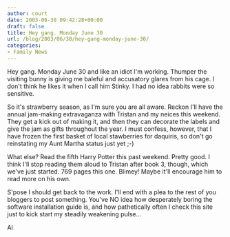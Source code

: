```yaml
---
author: court
date: 2003-06-30 09:42:28+00:00
draft: false
title: Hey gang. Monday June 30
url: /blog/2003/06/30/hey-gang-monday-june-30/
categories:
- Family News
---
```


Hey gang. Monday June 30 and like an idiot I'm working. Thumper the visiting bunny is giving me baleful and accusatory glares from his cage. I don't think he likes it when I call him Stinky. I had no idea rabbits were so sensitive.

So it's strawberry season, as I'm sure you are all aware. Reckon I'll have the annual jam-making extravaganza with Tristan and my neices this weekend. They get a kick out of making it, and then they can decorate the labels and give the jam as gifts throughout the year. I must confess, however, that I have frozen the first basket of local stawberries for daquiris, so don't go reinstating my Aunt Martha status just yet ;-)

What else? Read the fifth Harry Potter this past weekend. Pretty good. I think I'll stop reading them aloud to Tristan after book 3, though, which we've just started. 769 pages this one. Blimey! Maybe it'll encourage him to read more on his own.

S'pose I should get back to the work. I'll end with a plea to the rest of you bloggers to post something. You've NO idea how desperately boring the software installation guide is, and how pathetically often I check this site just to kick start my steadily weakening pulse...

Al
